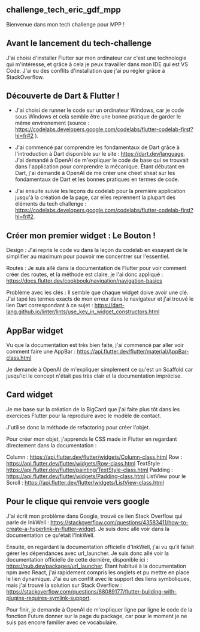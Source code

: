 ## challenge_tech_eric_gdf_mpp
Bienvenue dans mon tech challenge pour MPP !

## Avant le lancement du tech-challenge
J'ai choisi d'installer Flutter sur mon ordinateur car c'est une technologie qui m'intéresse, et grâce à cela je peux travailler dans mon IDE qui est VS Code. J'ai eu des conflits d'installation que j'ai pu régler grâce à StackOverflow.

## Découverte de  Dart & Flutter !

- J'ai choisi de runner le code sur un ordinateur Windows, car je code sous Windows et cela semble être une bonne pratique de garder le même environement (source :  https://codelabs.developers.google.com/codelabs/flutter-codelab-first?hl=fr#2 ). 

- J'ai commencé par comprendre les fondamentaux de Dart grâce à l'introduction à Dart disponible sur le site : https://dart.dev/language. J'ai demandé à OpenAI de m'expliquer le code de base qui se trouvait dans l'application pour comprendre la mécanique. Étant débutant en Dart, j'ai demandé à OpenAI de me créer une cheet sheat sur les fondamentaux de Dart et les bonnes pratiques en termes de code.

- J'ai ensuite suivie les leçons du codelab pour la première application jusqu'à la création de la page, car elles reprennent la plupart des éléments du tech challenge : https://codelabs.developers.google.com/codelabs/flutter-codelab-first?hl=fr#2.

## Créer mon premier widget : Le Bouton ! 

Design : 
    J'ai repris le code vu dans la leçon du codelab en essayant de le simplifier au maximum pour pouvoir me concentrer sur l'essentiel.

Routes : 
    Je suis allé dans la documentation de Flutter pour voir comment créer des routes, et la méthode est claire, je l'ai donc appliqué : https://docs.flutter.dev/cookbook/navigation/navigation-basics


Problème avec les clés :
    Il semble que chaque widget doive avoir une clé. J'ai tapé les termes exacts de mon erreur dans le navigateur et j'ai trouvé le lien Dart correspondant à ce sujet : https://dart-lang.github.io/linter/lints/use_key_in_widget_constructors.html

## AppBar widget

Vu que la documentation est très bien faite, j'ai commencé par aller voir comment faire une AppBar : https://api.flutter.dev/flutter/material/AppBar-class.html

Je demande à OpenAI de m'expliquer simplement ce qu'est un Scaffold car jusqu'ici le concept n'était pas très clair et la documentation imprécise.

## Card widget

Je me base sur la création de la BigCard que j'ai faite plus tôt dans les exercices Flutter pour la reproduire avec le modèle de contact.

J'utilise donc la méthode de refactoring pour créer l'objet.

Pour créer mon objet, j'apprends le CSS made in Flutter en regardant directement dans la documentation :

Column : https://api.flutter.dev/flutter/widgets/Column-class.html
Row : https://api.flutter.dev/flutter/widgets/Row-class.html
TextStyle : https://api.flutter.dev/flutter/painting/TextStyle-class.html
Padding : https://api.flutter.dev/flutter/widgets/Padding-class.html
ListView pour le Scroll : https://api.flutter.dev/flutter/widgets/ListView-class.html

## Pour le clique qui renvoie vers google 

J'ai écrit mon problème dans Google, trouvé ce lien Stack Overflow qui parle de InkWell : https://stackoverflow.com/questions/43583411/how-to-create-a-hyperlink-in-flutter-widget. Je suis donc allé voir dans la documentation ce qu'était l'InkWell.

Ensuite, en regardant la documentation officielle d'InkWell, j'ai vu qu'il fallait gérer les dépendances avec url_launcher. Je suis donc allé voir la documentation officielle de cette dernière, disponible ici : https://pub.dev/packages/url_launcher. Étant habitué à la documentation npm avec React, j'ai rapidement compris les onglets et pu mettre en place le lien dynamique. J'ai eu un conflit avec le support des liens symboliques, mais j'ai trouvé la solution sur Stack Overflow : https://stackoverflow.com/questions/68089177/flutter-building-with-plugins-requires-symlink-support.

Pour finir, je demande à OpenAI de m'expliquer ligne par ligne le code de la fonction Future<void> donner sur la page du package, car pour le moment je ne suis pas encore familier avec ce vocabulaire.



  
 
